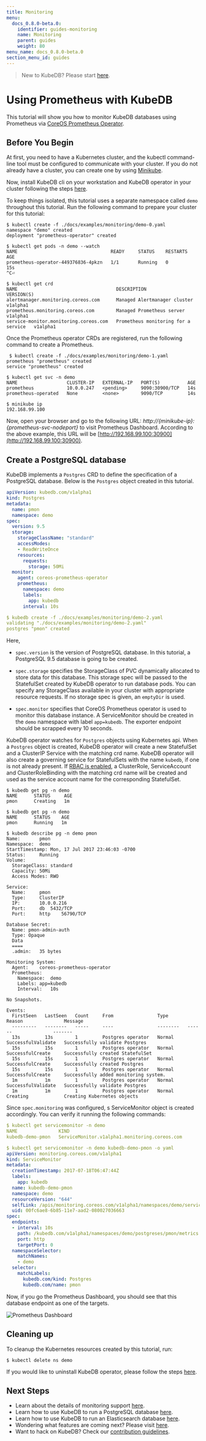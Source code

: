 ```yaml
---
title: Monitoring
menu:
  docs_0.8.0-beta.0:
    identifier: guides-monitoring
    name: Monitoring
    parent: guides
    weight: 80
menu_name: docs_0.8.0-beta.0
section_menu_id: guides
---
```


> New to KubeDB? Please start [here](/docs/guides/README.md).

# Using Prometheus with KubeDB
This tutorial will show you how to monitor KubeDB databases using Prometheus via [CoreOS Prometheus Operator](https://github.com/coreos/prometheus-operator).

## Before You Begin
At first, you need to have a Kubernetes cluster, and the kubectl command-line tool must be configured to communicate with your cluster. If you do not already have a cluster, you can create one by using [Minikube](https://github.com/kubernetes/minikube).

Now, install KubeDB cli on your workstation and KubeDB operator in your cluster following the steps [here](/docs/setup/install.md).

To keep things isolated, this tutorial uses a separate namespace called `demo` throughout this tutorial. Run the following command to prepare your cluster for this tutorial:

```console
$ kubectl create -f ./docs/examples/monitoring/demo-0.yaml 
namespace "demo" created
deployment "prometheus-operator" created

$ kubectl get pods -n demo --watch
NAME                                  READY     STATUS    RESTARTS   AGE
prometheus-operator-449376836-4pkzn   1/1       Running   0          15s
^C⏎                                                                                                                                                             

$ kubectl get crd 
NAME                                    DESCRIPTION                           VERSION(S)
alertmanager.monitoring.coreos.com      Managed Alertmanager cluster          v1alpha1
prometheus.monitoring.coreos.com        Managed Prometheus server             v1alpha1
service-monitor.monitoring.coreos.com   Prometheus monitoring for a service   v1alpha1
```

Once the Prometheus operator CRDs are registered, run the following command to create a Prometheus.

```console
 $ kubectl create -f ./docs/examples/monitoring/demo-1.yaml
prometheus "prometheus" created
service "prometheus" created

$ kubectl get svc -n demo
NAME                  CLUSTER-IP   EXTERNAL-IP   PORT(S)          AGE
prometheus            10.0.0.247   <pending>     9090:30900/TCP   14s
prometheus-operated   None         <none>        9090/TCP         14s

$ minikube ip
192.168.99.100
```

Now, open your browser and go to the following URL: _http://{minikube-ip}:{prometheus-svc-nodeport}_ to visit Prometheus Dashboard. According to the above example, this URL will be [http://192.168.99.100:30900](http://192.168.99.100:30900).

## Create a PostgreSQL database
KubeDB implements a `Postgres` CRD to define the specification of a PostgreSQL database. Below is the `Postgres` object created in this tutorial.

```yaml
apiVersion: kubedb.com/v1alpha1
kind: Postgres
metadata:
  name: pmon
  namespace: demo
spec:
  version: 9.5
  storage:
    storageClassName: "standard"
    accessModes:
    - ReadWriteOnce
    resources:
      requests:
        storage: 50Mi
  monitor:
    agent: coreos-prometheus-operator
    prometheus:
      namespace: demo
      labels:
        app: kubedb
      interval: 10s

$ kubedb create -f ./docs/examples/monitoring/demo-2.yaml 
validating "./docs/examples/monitoring/demo-2.yaml"
postgres "pmon" created
```

Here,
 - `spec.version` is the version of PostgreSQL database. In this tutorial, a PostgreSQL 9.5 database is going to be created.

 - `spec.storage` specifies the StorageClass of PVC dynamically allocated to store data for this database. This storage spec will be passed to the StatefulSet created by KubeDB operator to run database pods. You can specify any StorageClass available in your cluster with appropriate resource requests. If no storage spec is given, an `emptyDir` is used.

 - `spec.monitor` specifies that CoreOS Prometheus operator is used to monitor this database instance. A ServiceMonitor should be created in the `demo` namespace with label `app=kubedb`. The exporter endpoint should be scrapped every 10 seconds.

KubeDB operator watches for `Postgres` objects using Kubernetes api. When a `Postgres` object is created, KubeDB operator will create a new StatefulSet and a ClusterIP Service with the matching crd name. KubeDB operator will also create a governing service for StatefulSets with the name `kubedb`, if one is not already present. If [RBAC is enabled](/docs/guides/rbac.md), a ClusterRole, ServiceAccount and ClusterRoleBinding with the matching crd name will be created and used as the service account name for the corresponding StatefulSet.

```console
$ kubedb get pg -n demo
NAME      STATUS     AGE
pmon      Creating   1m

$ kubedb get pg -n demo
NAME      STATUS    AGE
pmon      Running   1m

$ kubedb describe pg -n demo pmon
Name:		pmon
Namespace:	demo
StartTimestamp:	Mon, 17 Jul 2017 23:46:03 -0700
Status:		Running
Volume:
  StorageClass:	standard
  Capacity:	50Mi
  Access Modes:	RWO

Service:	
  Name:		pmon
  Type:		ClusterIP
  IP:		10.0.0.216
  Port:		db	5432/TCP
  Port:		http	56790/TCP

Database Secret:
  Name:	pmon-admin-auth
  Type:	Opaque
  Data
  ====
  .admin:	35 bytes

Monitoring System:
  Agent:	coreos-prometheus-operator
  Prometheus:
    Namespace:	demo
    Labels:	app=kubedb
    Interval:	10s

No Snapshots.

Events:
  FirstSeen   LastSeen   Count     From                Type       Reason               Message
  ---------   --------   -----     ----                --------   ------               -------
  13s         13s        1         Postgres operator   Normal     SuccessfulValidate   Successfully validate Postgres
  15s         15s        1         Postgres operator   Normal     SuccessfulCreate     Successfully created StatefulSet
  15s         15s        1         Postgres operator   Normal     SuccessfulCreate     Successfully created Postgres
  15s         15s        1         Postgres operator   Normal     SuccessfulCreate     Successfully added monitoring system.
  1m          1m         1         Postgres operator   Normal     SuccessfulValidate   Successfully validate Postgres
  1m          1m         1         Postgres operator   Normal     Creating             Creating Kubernetes objects
```


Since `spec.monitoring` was configured, s ServiceMonitor object is created accordingly. You can verify it running the following commands:

```yaml
$ kubectl get servicemonitor -n demo
NAME               KIND
kubedb-demo-pmon   ServiceMonitor.v1alpha1.monitoring.coreos.com

$ kubectl get servicemonitor -n demo kubedb-demo-pmon -o yaml
apiVersion: monitoring.coreos.com/v1alpha1
kind: ServiceMonitor
metadata:
  creationTimestamp: 2017-07-18T06:47:44Z
  labels:
    app: kubedb
  name: kubedb-demo-pmon
  namespace: demo
  resourceVersion: "644"
  selfLink: /apis/monitoring.coreos.com/v1alpha1/namespaces/demo/servicemonitors/kubedb-demo-pmon
  uid: 00fc6ae8-6b85-11e7-aad2-080027036663
spec:
  endpoints:
  - interval: 10s
    path: /kubedb.com/v1alpha1/namespaces/demo/postgreses/pmon/metrics
    port: http
    targetPort: 0
  namespaceSelector:
    matchNames:
    - demo
  selector:
    matchLabels:
      kubedb.com/kind: Postgres
      kubedb.com/name: pmon
```


Now, if you go the Prometheus Dashboard, you should see that this database endpoint as one of the targets.

![Prometheus Dashboard](/docs/images/monitoring/prometheus.gif)


## Cleaning up
To cleanup the Kubernetes resources created by this tutorial, run:
```console
$ kubectl delete ns demo
```

If you would like to uninstall KubeDB operator, please follow the steps [here](/docs/setup/uninstall.md).


## Next Steps
- Learn about the details of monitoring support [here](/docs/concepts/monitoring.md).
- Learn how to use KubeDB to run a PostgreSQL database [here](/docs/guides/postgres/overview.md).
- Learn how to use KubeDB to run an Elasticsearch database [here](/docs/guides/elasticsearch/overview.md).
- Wondering what features are coming next? Please visit [here](/docs/roadmap.md). 
- Want to hack on KubeDB? Check our [contribution guidelines](/docs/CONTRIBUTING.md).
